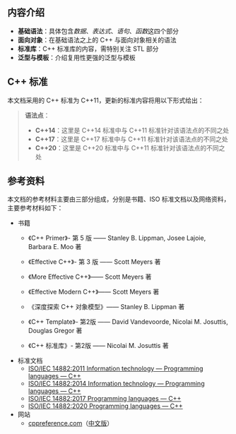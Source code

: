 ## 内容介绍

- **基础语法**：具体包含*数据*、*表达式*、*语句*、*函数*这四个部分
- **面向对象**：在基础语法之上的 C++ 与面向对象相关的语法
- **标准库**：C++ 标准库的内容，需特别关注 STL 部分
- **泛型与模板**：介绍复用性更强的泛型与模板



## C++ 标准

本文档采用的 C++ 标准为 C++11，更新的标准内容将用以下形式给出：

> **语法点**：
>
> - **C++14**：这里是 C++14 标准中与 C++11 标准针对该语法点的不同之处
> - **C++17**：这里是 C++17 标准中与 C++11 标准针对该语法点的不同之处
> - **C++20**：这里是 C++20 标准中与 C++11 标准针对该语法点的不同之处



## 参考资料

本文档的参考材料主要由三部分组成，分别是书籍、ISO 标准文档以及网络资料，主要参考材料如下：

- 书籍
  - 《C++ Primer》- 第 5 版 —— Stanley B. Lippman, Josee Lajoie, Barbara E. Moo 著
  - 《Effective C++》- 第 3 版 —— Scott Meyers 著

  - 《More Effective C++》—— Scott Meyers 著

  - 《Effective Modern C++》—— Scott Meyers 著

  - 《深度探索 C++ 对象模型》—— Stanley B. Lippman 著

  - 《C++ Template》- 第2版 —— David Vandevoorde, Nicolai M. Josuttis, Douglas Gregor 著

  - 《C++ 标准库》- 第2版 —— Nicolai M. Josuttis 著
- 标准文档
  - [ISO/IEC 14882:2011 Information technology — Programming languages — C++](https://www.iso.org/standard/50372.html)
  - [ISO/IEC 14882:2014 Information technology — Programming languages — C++](https://www.iso.org/standard/64029.html)
  - [ISO/IEC 14882:2017 Programming languages — C++](https://www.iso.org/standard/68564.html)
  - [ISO/IEC 14882:2020 Programming languages — C++](https://www.iso.org/standard/79358.html)
- 网站
  - [cppreference.com](https://en.cppreference.com/w/)（[中文版](https://zh.cppreference.com/w/%E9%A6%96%E9%A1%B5)）

